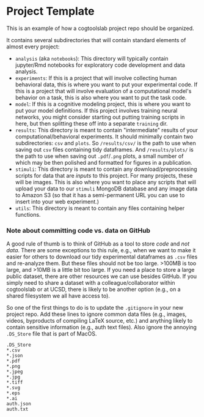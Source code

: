 # Project Template

This is an example of how a cogtoolslab project repo should be organized.

It contains several subdirectories that will contain standard elements of almost every project:

- `analysis` (aka `notebooks`): This directory will typically contain jupyter/Rmd notebooks for exploratory code development and data analysis.
- `experiments`: If this is a project that will involve collecting human behavioral data, this is where you want to put your experimental code. If this is a project that will involve evaluation of a computational model's behavior on a task, this is also where you want to put the task code.
- `model`: If this is a cognitive modeling project, this is where you want to put your model definitions. If this project involves training neural networks, you might consider starting out putting training scripts in here, but then splitting these off into a separate `training` dir. 
- `results`: This directory is meant to contain "intermediate" results of your computational/behavioral experiments. It should minimally contain two subdirectories: `csv` and `plots`. So `/results/csv/` is the path to use when saving out `csv` files containing tidy dataframes. And `/results/plots/` is the path to use when saving out `.pdf`/`.png` plots, a small number of which may be then polished and formatted for figures in a publication.
- `stimuli`: This directory is meant to contain any download/preprocessing scripts for data that are _inputs_ to this project. For many projects, these will be images. This is also where you want to place any scripts that will upload your data to our `stimuli`  MongoDB database and any image data to Amazon S3 (so that it has a semi-permanent URL you can use to insert into your web experiment.)
- `utils`: This directory is meant to contain any files containing helper functions. 


### Note about committing code vs. data on GitHub
A good rule of thumb is to think of GitHub as a tool to store _code_ and _not data_. There are some exceptions to this rule, e.g., when we want to make it easier for others to download our tidy experimental dataframes as `.csv` files and re-analyze them. But these files should not be too large. >100MB is too large, and >10MB is a little bit too large. If you need a place to store a large public dataset, there are other resources we can use besides GitHub. If you simply need to share a dataset with a colleague/collaborator within cogtoolslab or at UCSD, there is likely to be another option (e.g., on a shared filesystem we all have access to).

So one of the first things to do is to update the `.gitignore` in your new project repo. Add these lines to ignore common data files (e.g., images, videos, byproducts of compiling LaTeX source, etc.) and anything likely to contain sensitive information (e.g., auth text files). Also ignore the annoying `.DS_Store` file that is part of MacOS. 

```
.DS_Store
*.csv
*.json
*.pdf
*.png
*.jpeg
*.jpg
*.tiff
*.svg
*.eps
*.ai
auth.json
auth.txt
```

